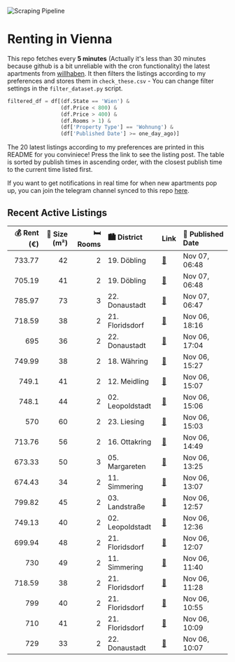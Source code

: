 ![Scraping Pipeline](https://github.com/AthomsG/renting-in-vienna/actions/workflows/run_pipeline.yml/badge.svg)


# Renting in Vienna

This repo fetches every **5 minutes** (Actually it's less than 30 minutes because github is a bit unreliable with the cron functionality) the latest apartments from [willhaben](https://www.willhaben.at/).
It then filters the listings according to my preferences and stores them in `check_these.csv` - You can change filter settings in the `filter_dataset.py` script.

```python
filtered_df = df[(df.State == 'Wien') & 
                 (df.Price < 800) &
                 (df.Price > 400) &
                 (df.Rooms > 1) &
                 (df['Property Type'] == 'Wohnung') &
                 (df['Published Date'] >= one_day_ago)]
```

The 20 latest listings according to my preferences are printed in this README for you conviniece! Press the link to see the listing post.
The table is sorted by publish times in ascending order, with the closest publish time to the current time listed first.

If you want to get notifications in real time for when new apartments pop up, you can join the telegram channel synced to this repo [here](https://t.me/+1HPAYOf5BSsyNTlk).

## Recent Active Listings

|   💰 Rent (€) |   📏 Size (m²) |   🛏️ Rooms | 🏙️ District      | Link                                                                                                                                                                                                         | 📅 Published Date   |
|-------------:|--------------:|-----------:|:-----------------|:-------------------------------------------------------------------------------------------------------------------------------------------------------------------------------------------------------------|:-------------------|
|       733.77 |            42 |          2 | 19. Döbling      | [🔗](https://www.willhaben.at/iad/immobilien/d/mietwohnungen/wien/wien-1190-d%C3%B6bling/gem%C3%BCtliche-singlewohnung-im-19.-bezirk-1191172900/)                                                             | Nov 07, 06:48      |
|       705.19 |            41 |          2 | 19. Döbling      | [🔗](https://www.willhaben.at/iad/immobilien/d/mietwohnungen/wien/wien-1190-d%C3%B6bling/sch%C3%B6ne-2-zimmer-wohnung-im-19.-bezirk-1140179140/)                                                              | Nov 07, 06:48      |
|       785.97 |            73 |          3 | 22. Donaustadt   | [🔗](https://www.willhaben.at/iad/immobilien/d/mietwohnungen/wien/wien-1220-donaustadt/%28reserviert%29-gemeinde-wohnung-direktvergabe-3-zimmer-1094088024/)                                                  | Nov 07, 06:47      |
|       718.59 |            38 |          2 | 21. Floridsdorf  | [🔗](https://www.willhaben.at/iad/immobilien/d/mietwohnungen/wien/wien-1210-floridsdorf/2-zimmerwohnung-mit-balkon---zu-mieten%21-1374289724/)                                                                | Nov 06, 18:16      |
|       695    |            36 |          2 | 22. Donaustadt   | [🔗](https://www.willhaben.at/iad/immobilien/d/mietwohnungen/wien/wien-1220-donaustadt/wien---1220---s%C3%BCdseitige-singlewohnung-n%C3%A4he-vetmed/u1-station-kagranerplatz---ab-15.11.2024-1889900530/)     | Nov 06, 17:04      |
|       749.99 |            38 |          2 | 18. Währing      | [🔗](https://www.willhaben.at/iad/immobilien/d/mietwohnungen/wien/wien-1180-w%C3%A4hring/2-zimmerwohnung-1449205274/)                                                                                         | Nov 06, 15:27      |
|       749.1  |            41 |          2 | 12. Meidling     | [🔗](https://www.willhaben.at/iad/immobilien/d/mietwohnungen/wien/wien-1120-meidling/praktische-2-zimmerwohnung-%7C-zellmann-immobilien-1014039573/)                                                          | Nov 06, 15:07      |
|       748.1  |            44 |          2 | 02. Leopoldstadt | [🔗](https://www.willhaben.at/iad/immobilien/d/mietwohnungen/wien/wien-1020-leopoldstadt/attraktive-2-zimmer-eckhaus-wohnung-1475643408/)                                                                     | Nov 06, 15:06      |
|       570    |            60 |          2 | 23. Liesing      | [🔗](https://www.willhaben.at/iad/immobilien/d/mietwohnungen/wien/wien-1230-liesing/gemeinde-wohnung-nur-mit-vormerkschein-1578080393/)                                                                       | Nov 06, 15:03      |
|       713.76 |            56 |          2 | 16. Ottakring    | [🔗](https://www.willhaben.at/iad/immobilien/d/mietwohnungen/wien/wien-1160-ottakring/neuwertig%21-834606661/)                                                                                                | Nov 06, 14:49      |
|       673.33 |            50 |          3 | 05. Margareten   | [🔗](https://www.willhaben.at/iad/immobilien/d/mietwohnungen/wien/wien-1050-margareten/dienstwohnung-f%C3%BCr-unternehmer-1987939541/)                                                                        | Nov 06, 13:25      |
|       674.43 |            34 |          2 | 11. Simmering    | [🔗](https://www.willhaben.at/iad/immobilien/d/mietwohnungen/wien/wien-1110-simmering/2-zimmer-terrassenwohnung-in-n%C3%A4he-des-flughafens%21-1243507433/)                                                   | Nov 06, 13:07      |
|       799.82 |            45 |          2 | 03. Landstraße   | [🔗](https://www.willhaben.at/iad/immobilien/d/mietwohnungen/wien/wien-1030-landstra%C3%9Fe/unbefristete-bezugsfertige-2-zimmer-klimatisiert-2-.-liftstock-n%C3%A4he-rennweg---fasanviertel-1455266098/)      | Nov 06, 12:57      |
|       749.13 |            40 |          2 | 02. Leopoldstadt | [🔗](https://www.willhaben.at/iad/immobilien/d/mietwohnungen/wien/wien-1020-leopoldstadt/2-zimmer-wohnung-in-zentraler-lage-zu-vermieten-1535156517/)                                                         | Nov 06, 12:36      |
|       699.94 |            48 |          2 | 21. Floridsdorf  | [🔗](https://www.willhaben.at/iad/immobilien/d/mietwohnungen/wien/wien-1210-floridsdorf/2-zimmer-in-floridsdorf-zu-vermieten-1118328844/)                                                                     | Nov 06, 12:07      |
|       730    |            49 |          2 | 11. Simmering    | [🔗](https://www.willhaben.at/iad/immobilien/d/mietwohnungen/wien/wien-1110-simmering/wundersch%C3%B6ne-2-zimmerwohnung-direkt-beim-enkplatz-1302991049/)                                                     | Nov 06, 11:40      |
|       718.59 |            38 |          2 | 21. Floridsdorf  | [🔗](https://www.willhaben.at/iad/immobilien/d/mietwohnungen/wien/wien-1210-floridsdorf/neu%21-erstbezug%21-ideale-2-zimmer-neubauwohnung-mit-balkon%21-tiefgaragenstellpl%C3%A4tze-im-haus%21-1573233945/)   | Nov 06, 11:28      |
|       799    |            40 |          2 | 21. Floridsdorf  | [🔗](https://www.willhaben.at/iad/immobilien/d/mietwohnungen/wien/wien-1210-floridsdorf/moderne-2-zimmerwohnung-mit-balkon%21-1693093114/)                                                                    | Nov 06, 10:55      |
|       710    |            41 |          2 | 21. Floridsdorf  | [🔗](https://www.willhaben.at/iad/immobilien/d/mietwohnungen/wien/wien-1210-floridsdorf/neubau-2023%21-2-zimmer-wohnung-mit-balkon%21-1442632015/)                                                            | Nov 06, 10:09      |
|       729    |            33 |          2 | 22. Donaustadt   | [🔗](https://www.willhaben.at/iad/immobilien/d/mietwohnungen/wien/wien-1220-donaustadt/exklusives-wohnen-in-stadlau---erzherzog-karl-stra%C3%9Fe-bahnhof-und-u2-stadlau-in-wenigen-gehminuten%21-1283333646/) | Nov 06, 10:07      |
